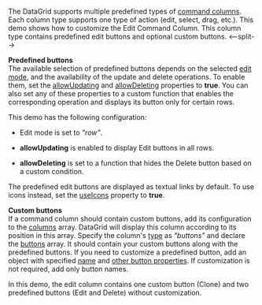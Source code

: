 The DataGrid supports multiple predefined types of [command columns](/Documentation/Guide/UI_Components/DataGrid/Columns/Column_Types/Command_Columns/). Each column type supports one type of action (edit, select, drag, etc.). This demo shows how to customize the Edit Command Column. This column type contains predefined edit buttons and optional custom buttons.
<--split-->

**Predefined buttons**           
The available selection of predefined buttons depends on the selected [edit mode](/Documentation/ApiReference/UI_Components/dxDataGrid/Configuration/editing/#mode), and the availability of the update and delete operations. To enable them, set the [allowUpdating](/Documentation/ApiReference/UI_Components/dxDataGrid/Configuration/editing/#allowUpdating) and [allowDeleting](/Documentation/ApiReference/UI_Components/dxDataGrid/Configuration/editing/#allowDeleting) properties to **true**. You can also set any of these properties to a custom function that enables the corresponding operation and displays its button only for certain rows.

This demo has the following configuration:

* Edit mode is set to *"row"*.

* **allowUpdating** is enabled to display Edit buttons in all rows.
  
* **allowDeleting** is set to a function that hides the Delete button based on a custom condition.

The predefined edit buttons are displayed as textual links by default. To use icons instead, set the [useIcons](/Documentation/ApiReference/UI_Components/dxDataGrid/Configuration/editing/#useIcons) property to **true**.

**Custom buttons**             
If a command column should contain custom buttons, add its configuration to the [columns](/Documentation/ApiReference/UI_Components/dxDataGrid/Configuration/columns/) array. DataGrid will display this column according to its position in this array. Specify the column's [type](/Documentation/ApiReference/UI_Components/dxDataGrid/Configuration/columns/#type) as *"buttons"* and declare the [buttons](/Documentation/ApiReference/UI_Components/dxDataGrid/Configuration/columns/buttons/) array. It should contain your custom buttons along with the predefined buttons. If you need to customize a predefined button, add an object with specified [name](/Documentation/ApiReference/UI_Components/dxDataGrid/Configuration/columns/buttons/#name) and [other button properties](/Documentation/ApiReference/UI_Components/dxDataGrid/Configuration/columns/buttons/). If customization is not required, add only button names.

In this demo, the edit column contains one custom button (Clone) and two predefined buttons (Edit and Delete) without customization.
